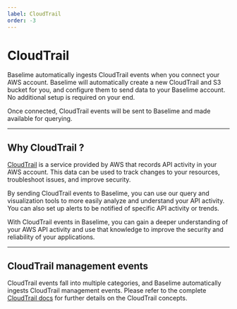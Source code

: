 ```yaml
---
label: CloudTrail
order: -3
---
```


# CloudTrail

Baselime automatically ingests CloudTrail events when you connect your AWS account. Baselime will automatically create a new CloudTrail and S3 bucket for you, and configure them to send data to your Baselime account. No additional setup is required on your end.

Once connected, CloudTrail events will be sent to Baselime and made available for querying.

---

## Why CloudTrail ?

[CloudTrail](https://aws.amazon.com/cloudtrail/) is a service provided by AWS that records API activity in your AWS account. This data can be used to track changes to your resources, troubleshoot issues, and improve security.

By sending CloudTrail events to Baselime, you can use our query and visualization tools to more easily analyze and understand your API activity. You can also set up alerts to be notified of specific API activity or trends.

With CloudTrail events in Baselime, you can gain a deeper understanding of your AWS API activity and use that knowledge to improve the security and reliability of your applications.

---

## CloudTrail management events

CloudTrail events fall into multiple categories, and Baselime automatically ingests CloudTrail management events. Please refer to the complete [CloudTrail docs](https://docs.aws.amazon.com/awscloudtrail/latest/userguide/cloudtrail-concepts.html) for further details on the CloudTrail concepts. 

